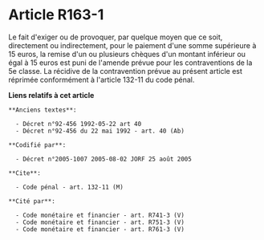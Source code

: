 # Article R163-1

Le fait d'exiger ou de provoquer, par quelque moyen que ce soit, directement ou indirectement, pour le paiement d'une somme
supérieure à 15 euros, la remise d'un ou plusieurs chèques d'un montant inférieur ou égal à 15 euros est puni de l'amende
prévue pour les contraventions de la 5e classe. La récidive de la contravention prévue au présent article est réprimée
conformément à l'article 132-11 du code pénal.

**Liens relatifs à cet article**

	**Anciens textes**:

	  - Décret n°92-456 1992-05-22 art 40
	  - Décret n°92-456 du 22 mai 1992 - art. 40 (Ab)

	**Codifié par**:

	  - Décret n°2005-1007 2005-08-02 JORF 25 août 2005

	**Cite**:

	  - Code pénal - art. 132-11 (M)

	**Cité par**:

	  - Code monétaire et financier - art. R741-3 (V)
	  - Code monétaire et financier - art. R751-3 (V)
	  - Code monétaire et financier - art. R761-3 (V)
